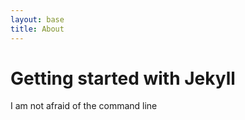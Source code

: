 ```yaml
---
layout: base
title: About
---
```


Getting started with Jekyll
===========================

I am not afraid of the command line

